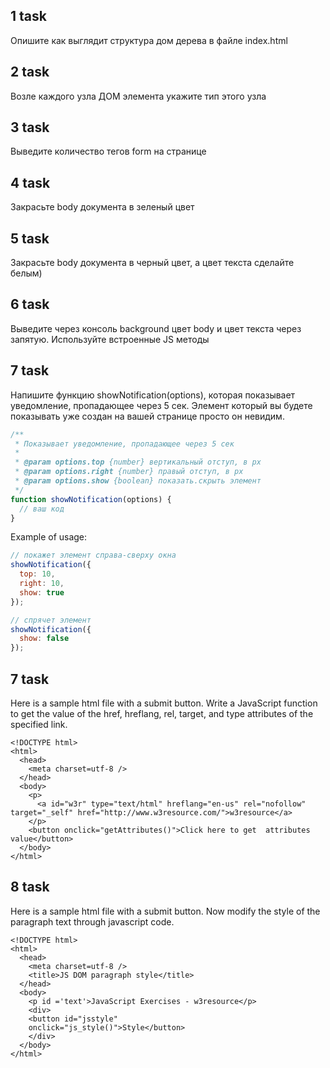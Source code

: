 ## 1 task 

Опишите как выглядит структура дом дерева в файле index.html

## 2 task

Возле каждого узла ДОМ элемента укажите тип этого узла

## 3 task

Выведите количество тегов form на странице

## 4 task

Закрасьте body документа в зеленый цвет

## 5 task

Закрасьте body документа в черный цвет, а цвет текста сделайте белым)

## 6 task

Выведите через консоль background цвет body и цвет текста через запятую. Используйте встроенные JS методы

## 7 task

Напишите функцию showNotification(options), которая показывает уведомление, пропадающее через 5 сек. Элемент который вы будете показывать уже создан на вашей странице просто он невидим.

```javascript
/**
 * Показывает уведомление, пропадающее через 5 сек
 *
 * @param options.top {number} вертикальный отступ, в px
 * @param options.right {number} правый отступ, в px
 * @param options.show {boolean} показать.скрыть элемент
 */
function showNotification(options) {
  // ваш код
}
```

Example of usage:

```javascript
// покажет элемент справа-сверху окна
showNotification({
  top: 10,
  right: 10,
  show: true
});

// спрячет элемент
showNotification({
  show: false
});
```


## 7 task

Here is a sample html file with a submit button. Write a JavaScript function to get the value of the href, hreflang, rel, target, and type attributes of the specified link.

```hmtl
<!DOCTYPE html>  
<html>
  <head>  
    <meta charset=utf-8 />  
  </head>  
  <body>  
    <p>
      <a id="w3r" type="text/html" hreflang="en-us" rel="nofollow" target="_self" href="http://www.w3resource.com/">w3resource</a>
    </p>  
    <button onclick="getAttributes()">Click here to get  attributes value</button>  
  </body>
</html> 
```

## 8 task

Here is a sample html file with a submit button. Now modify the style of the paragraph text through javascript code.

```
<!DOCTYPE html>  
<html>
  <head>  
    <meta charset=utf-8 />  
    <title>JS DOM paragraph style</title>  
  </head>   
  <body>  
    <p id ='text'>JavaScript Exercises - w3resource</p>   
    <div>  
    <button id="jsstyle"  
    onclick="js_style()">Style</button>  
    </div>  
  </body>  
</html>  
```
